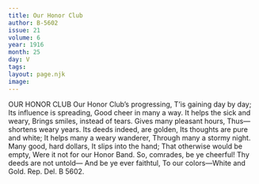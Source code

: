 ```yaml
---
title: Our Honor Club
author: B-5602
issue: 21
volume: 6
year: 1916
month: 25
day: V
tags:
layout: page.njk
image:
---
```

OUR HONOR CLUB       Our Honor Club’s progressing,    T’is gaining day by day;    Its influence is spreading,    Good cheer in many a way.       It helps the sick and weary,    Brings smiles, instead of tears.    Gives many pleasant hours,    Thus—shortens weary years.       Its deeds indeed, are golden,    Its thoughts are pure and white;    It helps many a weary wanderer,    Through many a stormy night.       Many good, hard dollars,    It slips into the hand;    That otherwise would be empty,    Were it not for our Honor Band.       So, comrades, be ye cheerful!    Thy deeds are not untold—    And be ye ever faithtul,    To our colors—White and Gold.       Rep. Del. B 5602.    
